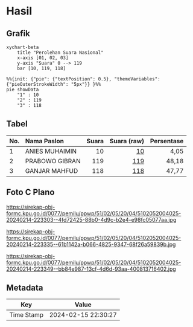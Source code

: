 # Hasil

## Grafik

```mermaid
xychart-beta
    title "Perolehan Suara Nasional"
    x-axis [01, 02, 03]
    y-axis "Suara" 0 --> 119
    bar [10, 119, 118]
```

```mermaid
%%{init: {"pie": {"textPosition": 0.5}, "themeVariables": {"pieOuterStrokeWidth": "5px"}} }%%
pie showData
    "1" : 10
    "2" : 119
    "3" : 118
```

## Tabel

| No. | Nama Paslon    | Suara | Suara (raw) | Persentase |
|:--- |:-------------- | -----:| -----------:| ----------:|
| 1   | ANIES MUHAIMIN | 10    | [10][p-1]   | 4,05       |
| 2   | PRABOWO GIBRAN | 119   | [119][p-2]  | 48,18      |
| 3   | GANJAR MAHFUD  | 118   | [118][p-3]  | 47,77      |


[p-1]: https://github.com/gigit-pemilu/pemilu-2024/blob/main/pilpres/hitung-suara/sub/51-bali/sub/02-tabanan/sub/05-tabanan/sub/2004-delod-peken/sub/025-tps/sub/paslon-1.txt
[p-2]: https://github.com/gigit-pemilu/pemilu-2024/blob/main/pilpres/hitung-suara/sub/51-bali/sub/02-tabanan/sub/05-tabanan/sub/2004-delod-peken/sub/025-tps/sub/paslon-2.txt
[p-3]: https://github.com/gigit-pemilu/pemilu-2024/blob/main/pilpres/hitung-suara/sub/51-bali/sub/02-tabanan/sub/05-tabanan/sub/2004-delod-peken/sub/025-tps/sub/paslon-3.txt

## Foto C Plano

https://sirekap-obj-formc.kpu.go.id/0077/pemilu/ppwp/51/02/05/20/04/5102052004025-20240214-223303--4fd72425-88b0-4d9c-b2e4-e98fc05077aa.jpg

https://sirekap-obj-formc.kpu.go.id/0077/pemilu/ppwp/51/02/05/20/04/5102052004025-20240214-223335--61b1142a-b066-4825-9347-68f26a59839b.jpg

https://sirekap-obj-formc.kpu.go.id/0077/pemilu/ppwp/51/02/05/20/04/5102052004025-20240214-223349--bb84e987-13cf-4d6d-93aa-400813716402.jpg


## Metadata

| Key        | Value               |
| ---------- | ------------------- |
| Time Stamp | 2024-02-15 22:30:27 |




